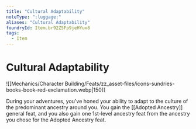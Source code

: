 ```yaml
---
title: "Cultural Adaptability"
noteType: ":luggage:"
aliases: "Cultural Adaptability"
foundryId: Item.br92Z5Fp9jeHYux8
tags:
  - Item
---
```


# Cultural Adaptability
![[Mechanics/Character Building/Feats/zz_asset-files/icons-sundries-books-book-red-exclamation.webp|150]]

During your adventures, you've honed your ability to adapt to the culture of the predominant ancestry around you. You gain the [[Adopted Ancestry]] general feat, and you also gain one 1st-level ancestry feat from the ancestry you chose for the Adopted Ancestry feat.
